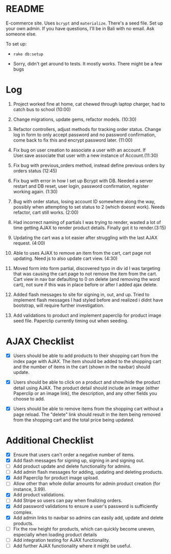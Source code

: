 # README

E-commerce site. Uses `bcrypt` and `materialize`. There's a seed file. Set up your own admin. If you have questions, I'll be in Bali with no email. Ask someone else.

To set up:

* `rake db:setup`

* Sorry, didn't get around to tests. It mostly works. There might be a few bugs

# Log
  1. Project worked fine at home, cat chewed through laptop charger, had to catch bus to school (10:00)

  2. Change migrations, update gems, refactor models. (10:30)

  3. Refactor controllers, adjust methods for tracking order status. Change log in form to only accept password and no password confirmation, come back to fix this and encrypt password later. (11:00)

  4. Fix bug on user creation to associate a user with an account. If User.save associate that user with a new instance of Account.(11:30)

  5. Fix bug with previous_orders method, instead define previous orders by orders status (12:45)

  5. Fix bug with error in how I set up Bcrypt with DB. Needed a server restart and DB reset, user login, password confirmation, register working again. (1:30)

  6. Bug with order status, losing account ID somewhere along the way, possibly when attempting to set status to 2 (which doesnt work). Needs refactor, cart still works. (2:00)

  7. Had incorrect naming of partials I was trying to render, wasted a lot of time getting AJAX to render product details. Finally got it to render.(3:15)

  8. Updating the cart was a lot easier after struggling with the last AJAX request. (4:00)

  9. Able to uses AJAX to remove an item from the cart, cart page not updating. Need js to also update cart view. (4:30)

  9. Moved form into form partial, discovered typo in div id I was targeting that was causing the cart page to not remove the item from the cart. Cart view in nav bar defaulting to 0 on delete (and removing the word cart), not sure if this was in place before or after I added ajax delete.

  10. Added flash messages to site for signing in, out, and up. Tried to implement flash messages I had styled before and realized i didnt have bootstrap, will require further investigation.

  11. Add validations to product and implement paperclip for product image seed file. Paperclip currently timing out when seeding.

# AJAX Checklist

- [x] Users should be able to add products to their shopping cart from the index page with AJAX. The item should be added to the shopping cart and the number of items in the cart (shown in the navbar) should update.

- [x] Users should be able to click on a product and show/hide the product detail using AJAX. The product detail should include an image (either Paperclip or an image link), the description, and any other fields you choose to add.

- [x] Users should be able to remove items from the shopping cart without a page reload. The "delete" link should result in the item being removed from the shopping cart and the total price being updated.

# Additional Checklist

- [x] Ensure that users can't order a negative number of items.
- [x] Add flash messages for signing up, signing in and signing out.
- [ ] Add product update and delete functionality for admins.
- [ ] Add admin flash messages for adding, updating and deleting products.
- [x] Add Paperclip for product image upload.
- [ ] Allow other than whole dollar amounts for admin product creation
      (for   instance, 3.99).
- [x] Add product validations.
- [ ] Add Stripe so users can pay when finalizing orders.
- [x] Add password validations to ensure a user's password is
      sufficiently complex.
- [x] Add admin links to navbar so admins can easily add, update and delete products.
- [ ] Fix the row height for products, which can quickly become
      uneven, especially when loading product details
- [ ] Add integration testing for AJAX functionality.
- [ ] Add further AJAX functionality where it might be useful.
